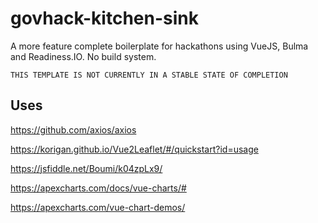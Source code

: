 # govhack-kitchen-sink
A more feature complete boilerplate for hackathons using VueJS, Bulma and Readiness.IO. No build system.

```
THIS TEMPLATE IS NOT CURRENTLY IN A STABLE STATE OF COMPLETION
```

## Uses
https://github.com/axios/axios

https://korigan.github.io/Vue2Leaflet/#/quickstart?id=usage

https://jsfiddle.net/Boumi/k04zpLx9/

https://apexcharts.com/docs/vue-charts/#

https://apexcharts.com/vue-chart-demos/